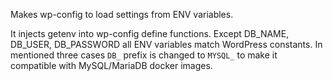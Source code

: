 Makes wp-config to load settings from ENV variables.

It injects getenv into wp-config define functions.
Except DB_NAME, DB_USER, DB_PASSWORD all ENV variables match WordPress
constants. In mentioned three cases `DB_` prefix is changed to `MYSQL_`
to make it compatible with MySQL/MariaDB docker images.
